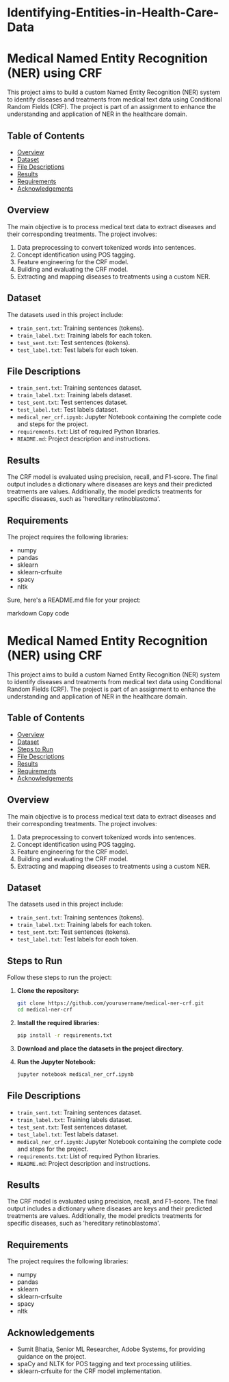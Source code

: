 # Identifying-Entities-in-Health-Care-Data

# Medical Named Entity Recognition (NER) using CRF

This project aims to build a custom Named Entity Recognition (NER) system to identify diseases and treatments from medical text data using Conditional Random Fields (CRF). The project is part of an assignment to enhance the understanding and application of NER in the healthcare domain.

## Table of Contents
- [Overview](#overview)
- [Dataset](#dataset)
- [File Descriptions](#file-descriptions)
- [Results](#results)
- [Requirements](#requirements)
- [Acknowledgements](#acknowledgements)

## Overview
The main objective is to process medical text data to extract diseases and their corresponding treatments. The project involves:
1. Data preprocessing to convert tokenized words into sentences.
2. Concept identification using POS tagging.
3. Feature engineering for the CRF model.
4. Building and evaluating the CRF model.
5. Extracting and mapping diseases to treatments using a custom NER.

## Dataset
The datasets used in this project include:
- `train_sent.txt`: Training sentences (tokens).
- `train_label.txt`: Training labels for each token.
- `test_sent.txt`: Test sentences (tokens).
- `test_label.txt`: Test labels for each token.

## File Descriptions
- `train_sent.txt`: Training sentences dataset.
- `train_label.txt`: Training labels dataset.
- `test_sent.txt`: Test sentences dataset.
- `test_label.txt`: Test labels dataset.
- `medical_ner_crf.ipynb`: Jupyter Notebook containing the complete code and steps for the project.
- `requirements.txt`: List of required Python libraries.
- `README.md`: Project description and instructions.

## Results
The CRF model is evaluated using precision, recall, and F1-score. The final output includes a dictionary where diseases are keys and their predicted treatments are values. Additionally, the model predicts treatments for specific diseases, such as 'hereditary retinoblastoma'.

## Requirements
The project requires the following libraries:
- numpy
- pandas
- sklearn
- sklearn-crfsuite
- spacy
- nltk


Sure, here's a README.md file for your project:

markdown
Copy code
# Medical Named Entity Recognition (NER) using CRF

This project aims to build a custom Named Entity Recognition (NER) system to identify diseases and treatments from medical text data using Conditional Random Fields (CRF). The project is part of an assignment to enhance the understanding and application of NER in the healthcare domain.

## Table of Contents
- [Overview](#overview)
- [Dataset](#dataset)
- [Steps to Run](#steps-to-run)
- [File Descriptions](#file-descriptions)
- [Results](#results)
- [Requirements](#requirements)
- [Acknowledgements](#acknowledgements)

## Overview
The main objective is to process medical text data to extract diseases and their corresponding treatments. The project involves:
1. Data preprocessing to convert tokenized words into sentences.
2. Concept identification using POS tagging.
3. Feature engineering for the CRF model.
4. Building and evaluating the CRF model.
5. Extracting and mapping diseases to treatments using a custom NER.

## Dataset
The datasets used in this project include:
- `train_sent.txt`: Training sentences (tokens).
- `train_label.txt`: Training labels for each token.
- `test_sent.txt`: Test sentences (tokens).
- `test_label.txt`: Test labels for each token.

## Steps to Run
Follow these steps to run the project:

1. **Clone the repository:**
    ```bash
    git clone https://github.com/yourusername/medical-ner-crf.git
    cd medical-ner-crf
    ```

2. **Install the required libraries:**
    ```bash
    pip install -r requirements.txt
    ```

3. **Download and place the datasets in the project directory.**

4. **Run the Jupyter Notebook:**
    ```bash
    jupyter notebook medical_ner_crf.ipynb
    ```

## File Descriptions
- `train_sent.txt`: Training sentences dataset.
- `train_label.txt`: Training labels dataset.
- `test_sent.txt`: Test sentences dataset.
- `test_label.txt`: Test labels dataset.
- `medical_ner_crf.ipynb`: Jupyter Notebook containing the complete code and steps for the project.
- `requirements.txt`: List of required Python libraries.
- `README.md`: Project description and instructions.

## Results
The CRF model is evaluated using precision, recall, and F1-score. The final output includes a dictionary where diseases are keys and their predicted treatments are values. Additionally, the model predicts treatments for specific diseases, such as 'hereditary retinoblastoma'.

## Requirements
The project requires the following libraries:
- numpy
- pandas
- sklearn
- sklearn-crfsuite
- spacy
- nltk


## Acknowledgements
- Sumit Bhatia, Senior ML Researcher, Adobe Systems, for providing guidance on the project.
- spaCy and NLTK for POS tagging and text processing utilities.
- sklearn-crfsuite for the CRF model implementation.
